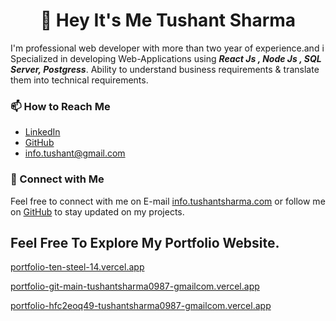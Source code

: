 <h1 align='center'>👋 Hey It's Me Tushant Sharma </h1> 

I'm professional web developer with more than two year of experience.and i Specialized in developing
Web-Applications using ***React Js  , Node Js , SQL Server, Postgress***. Ability to understand business requirements & translate them into technical
requirements.

### 📫 How to Reach Me

- [LinkedIn](www.linkedin.com/in/tushant-sharma)
- [GitHub]()
- [info.tushant@gmail.com]()
  
### 📌 Connect with Me

Feel free to connect with me on E-mail [info.tushantsharma.com]() or follow me on [GitHub](your-github-url) to stay updated on my projects.


##  Feel Free To Explore My Portfolio Website.

[portfolio-ten-steel-14.vercel.app](https://portfolio-ten-steel-14.vercel.app)

[portfolio-git-main-tushantsharma0987-gmailcom.vercel.app](portfolio-git-main-tushantsharma0987-gmailcom.vercel.app)

[portfolio-hfc2eoq49-tushantsharma0987-gmailcom.vercel.app](portfolio-hfc2eoq49-tushantsharma0987-gmailcom.vercel.app)
